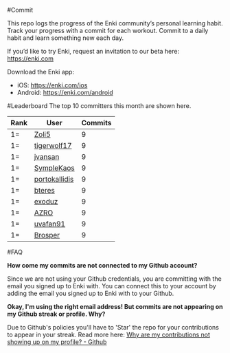 #Commit

This repo logs the progress of the Enki community’s personal learning habit. Track your progress with a commit for each workout. Commit to a daily habit and learn something new each day.

If you’d like to try Enki, request an invitation to our beta here: https://enki.com

Download the Enki app: 
 - iOS: https://enki.com/ios
 - Android: https://enki.com/android

#Leaderboard
The top 10 committers this month are shown here.

| Rank | User | Commits |
|------|------|---------|
|1=|[Zoli5](https://github.com/Zoli5)|9|
|1=|[tigerwolf17](https://github.com/tigerwolf17)|9|
|1=|[jvansan](https://github.com/jvansan)|9|
|1=|[SympleKaos](https://github.com/SympleKaos)|9|
|1=|[portokallidis](https://github.com/portokallidis)|9|
|1=|[bteres](https://github.com/bteres)|9|
|1=|[exoduz](https://github.com/exoduz)|9|
|1=|[AZRO](https://github.com/AZRO)|9|
|1=|[uvafan91](https://github.com/uvafan91)|9|
|1=|[Brosper](https://github.com/Brosper)|9|

#FAQ

**How come my commits are not connected to my Github account?**

Since we are not using your Github credentials, you are committing with the email you signed up to Enki with. You can connect this to your account by adding the email you signed up to Enki with to your Github.

**Okay, I'm using the right email address! But commits are not appearing on my Github streak or profile. Why?**

Due to Github's policies you'll have to 'Star' the repo for your contributions to appear in your streak. Read more here: [Why are my contributions not showing up on my profile? - Github](https://help.github.com/articles/why-are-my-contributions-not-showing-up-on-my-profile/)
